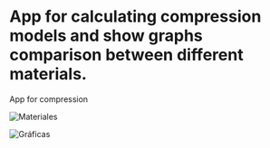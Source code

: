 # App for calculating compression models and show graphs comparison between different materials.
App for compression 


![Materiales](https://i.ibb.co/vLrVB6Y/compression-App1.jpg)

![Gráficas](https://i.ibb.co/thPXM5Y/compression-App2.jpg)
